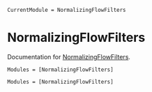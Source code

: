 ```@meta
CurrentModule = NormalizingFlowFilters
```

# NormalizingFlowFilters

Documentation for [NormalizingFlowFilters](https://github.com/tmp398243/tmp337502).


```@index
Modules = [NormalizingFlowFilters]
```

```@autodocs
Modules = [NormalizingFlowFilters]
```
